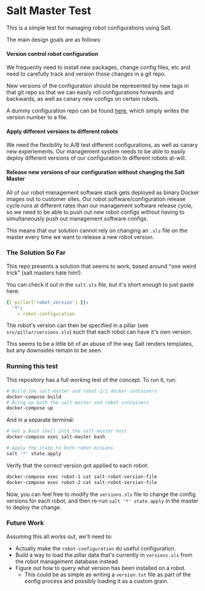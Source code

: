 # Salt Master Test


This is a simple test for managing robot configurations using Salt.

The main design goals are as follows:

#### Version control robot configuration

We frequently need to install new packages, change config files, etc and need to carefully track and version those changes in a git repo.

New versions of the configuration should be represented by new tags in that git repo so that we can easily roll configurations forwards and backwards, as well as canary new configs on certain robots.

A dummy configuration repo can be found [here](https://github.com/randvoorhies/robot-configuration), which simply writes the version number to a file.

#### Apply different versions to different robots

We need the flexibility to A/B test different configurations, as well as canary new experiements.  Our management system needs to be able to easily deploy different versions of our configuration to different robots at-will.

#### Release new versions of our configuration without changing the Salt Master

All of our robot management software stack gets deployed as binary Docker images out to customer sites. Our robot software/configuration release cycle runs at different rates than our management software release cycle, so we need to be able to push out new robot configs without having to simultaneously push out management software configs.

This means that our solution cannot rely on changing an `.sls` file on the master every time we want to release a new robot version.

### The Solution So Far

This repo presents a solution that seems to work, based around "one weird trick" (salt masters hate him!).

You can check it out in the `salt.sls` file, but it's short enough to just paste here:

```yaml
{{ pillar['robot_version'] }}:
  '*':
    - robot-configuration
```

The robot's version can then be specified in a pillar (see `srv/pillar/versions.sls`) such that each robot can have it's own version.

This seems to be a little bit of an abuse of the way Salt renders templates, but any downsides remain to be seen.

### Running this test

This repository has a full working test of the concept. To run it, run:

```bash
# Build the salt-master and robot-1/2 docker containers
docker-compose build
# Bring up both the salt-master and robot containers
docker-compose up
```

And in a separate terminal:
```bash
# Get a Bash shell into the salt-master host
docker-compose exec salt-master bash

# Apply the state to both robot minions
salt '*' state.apply
```

Verify that the correct version got applied to each robot:
```bash
docker-compose exec robot-1 cat salt-robot-version-file
docker-compose exec robot-2 cat salt-robot-version-file
```

Now, you can feel free to modify the `versions.sls` file to change the config versions for each robot, and then re-run `salt '*' state.apply` in the master to deploy the change.

### Future Work

Assuming this all works out, we'll need to:

- Actually make the `robot-configuration` do useful configuration.
- Build a way to load the pillar data that's currently in `versions.sls` from the robot management database instead.
- Figure out how to query what version has been installed on a robot.
    - This could be as simple as writing a `version.txt` file as part of the config process and possibly loading it as a custom grain.

